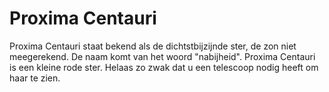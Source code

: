 # Proxima Centauri

Proxima Centauri staat bekend als de dichtstbijzijnde ster, de zon niet
meegerekend. De naam komt van het woord "nabijheid". Proxima Centauri is een
kleine rode ster. Helaas zo zwak dat u een telescoop nodig heeft om haar te
zien.
